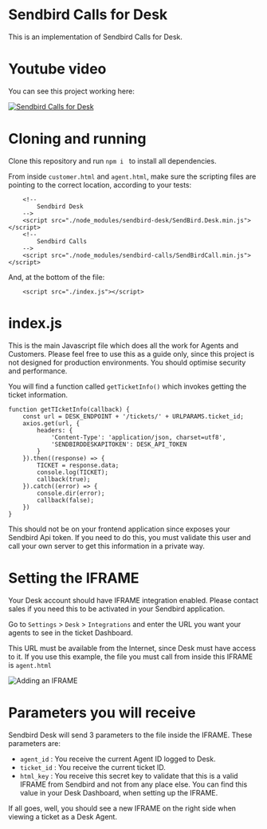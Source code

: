 # Sendbird Calls for Desk
This is an implementation of Sendbird Calls for Desk.

# Youtube video
You can see this project working here:

[![Sendbird Calls for Desk](https://img.youtube.com/vi/mspQI4EMfOo/0.jpg)](https://www.youtube.com/watch?v=mspQI4EMfOo)

# Cloning and running
Clone this repository and run ```npm i ``` to install all dependencies.

From inside ```customer.html``` and ```agent.html```, make sure the scripting files are pointing to the correct location, according to your tests:

```
    <!--
        Sendbird Desk
    -->
    <script src="./node_modules/sendbird-desk/SendBird.Desk.min.js"></script>
    <!--
        Sendbird Calls
    -->
    <script src="./node_modules/sendbird-calls/SendBirdCall.min.js"></script>
```
And, at the bottom of the file:

```
    <script src="./index.js"></script>
```

# index.js
This is the main Javascript file which does all the work for Agents and Customers.
Please feel free to use this as a guide only, since this project is not designed for production environments. You should optimise security and performance.

You will find a function called ```getTicketInfo()``` which invokes getting the ticket information. 

```
function getTIcketInfo(callback) {
    const url = DESK_ENDPOINT + '/tickets/' + URLPARAMS.ticket_id;
    axios.get(url, {
        headers: {
            'Content-Type': 'application/json, charset=utf8',
            'SENDBIRDDESKAPITOKEN': DESK_API_TOKEN
        }
    }).then((response) => {
        TICKET = response.data;
        console.log(TICKET);
        callback(true);
    }).catch((error) => {
        console.dir(error);
        callback(false);
    })
}
```

This should not be on your frontend application since exposes your Sendbird Api token. 
If you need to do this, you must validate this user and call your own server to get this information in a private way.


# Setting the IFRAME
Your Desk account should have IFRAME integration enabled. Please contact sales if you need this to be activated in your Sendbird application. 

Go to ```Settings``` > ```Desk``` > ```Integrations``` and enter the URL you want your agents to see in the ticket Dashboard.

This URL must be available from the Internet, since Desk must have access to it. 
If you use this example, the file you must call from inside this IFRAME is ```agent.html```

![Adding an IFRAME](https://github.com/warodri-sendbird/desk-iframe-calls/blob/8c216eed77423a56b3dc7689b869fe058b1f73b4/iframe.png)


# Parameters you will receive 
Sendbird Desk will send 3 parameters to the file inside the IFRAME. These parameters are:

- ```agent_id``` : You receive the current Agent ID logged to Desk.
- ```ticket_id``` : You receive the current ticket ID.
- ```html_key``` : You receive this secret key to validate that this is a valid IFRAME from Sendbird and not from any place else. You can find this value in your Desk Dashboard, when setting up the IFRAME.


If all goes, well, you should see a new IFRAME on the right side when viewing a ticket as a Desk Agent.





